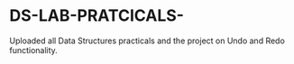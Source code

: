 # DS-LAB-PRATCICALS-
Uploaded all Data Structures practicals and the project on Undo and Redo functionality.
